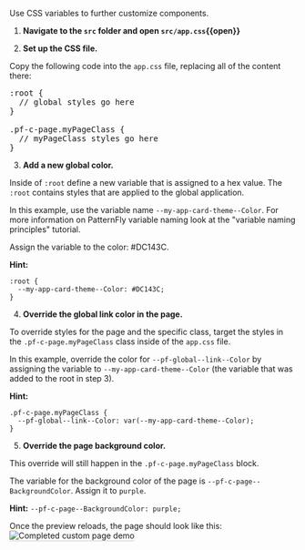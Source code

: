 Use CSS variables to further customize components.

1) <strong>Navigate to the `src` folder and open `src/app.css`{{open}}</strong>

2) <strong>Set up the CSS file.</strong>

Copy the following code into the `app.css` file, replacing all of the content there:

<pre class="file" data-filename="src/app.css" data-target="replace">
:root {
  // global styles go here
}

.pf-c-page.myPageClass {
  // myPageClass styles go here
}
</pre>

3) <strong>Add a new global color.</strong>

Inside of `:root` define a new variable that is assigned to a hex value. The `:root` contains styles that are applied to the global application.

In this example, use the variable name `--my-app-card-theme--Color`. For more information on PatternFly variable naming look at the "variable naming principles" tutorial.

Assign the variable to the color: #DC143C.

<strong>Hint:</strong>
```
:root {
  --my-app-card-theme--Color: #DC143C;
}
```

4) <strong>Override the global link color in the page.</strong>

To override styles for the page and the specific class, target the styles in the `.pf-c-page.myPageClass` class inside of the `app.css` file.

In this example, override the color for `--pf-global--link--Color` by assigning the variable to `--my-app-card-theme--Color` (the variable that was added to the root in step 3).

<strong>Hint: </strong>
```
.pf-c-page.myPageClass {
  --pf-global--link--Color: var(--my-app-card-theme--Color);
}
```

5) <strong>Override the page background color.</strong>

This override will still happen in the `.pf-c-page.myPageClass` block.

The variable for the background color of the page is `--pf-c-page--BackgroundColor`. Assign it to `purple`.

<strong>Hint:</strong> `--pf-c-page--BackgroundColor: purple;`

Once the preview reloads, the page should look like this:
<img src="react-customize/assets/step4.png" alt="Completed custom page demo" style="box-shadow: rgba(3, 3, 3, 0.2) 0px 1.25px 2.5px 0px;" />
